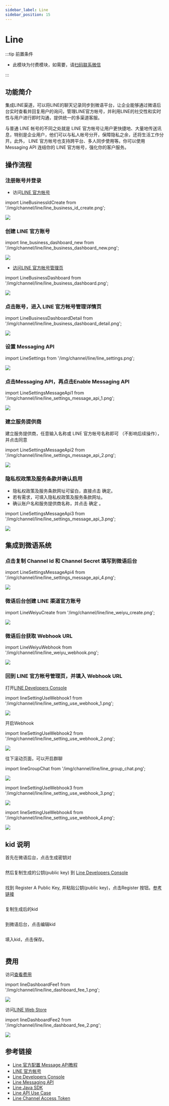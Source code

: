 ```yaml
---
sidebar_label: Line
sidebar_position: 15
---
```


# Line

:::tip 前置条件

- 此模块为付费模块，如需要，请[扫码联系微信](/img/wechat.png)

:::

## 功能简介

集成LINE渠道，可以将LINE的聊天记录同步到微语平台，让企业能够通过微语后台实时查看并回复用户的询问，管理LINE官方帐号，并利用LINE的社交性和实时性与用户进行即时沟通，提供统一的多渠道客服。

与普通 LINE 帐号的不同之处就是 LINE 官方帐号让用户更快捷地、大量地传送讯息，特别是企业用户，他们可以与私人帐号分开，保障隐私之余，还将生活工作分开。此外， LINE 官方帐号也支持跨平台、多人同步使用等。你可以使用 Messaging API 连结你的 LINE 官方帐号，强化你的客户服务。

## 操作流程

### 注册账号并登录

- 访问[LINE 官方帐号](https://manager.LINE.biz/)

import LineBusinessIdCreate from '/img/channel/line/line_business_id_create.png';

<img src={LineBusinessIdCreate} />

### 创建 LINE 官方账号

import line_business_dashboard_new from '/img/channel/line/line_business_dashboard_new.png';

<img src={line_business_dashboard_new} />

- [访问LINE 官方帐号管理页](https://manager.line.biz/account/)

import LineBusinessDashboard from '/img/channel/line/line_business_dashboard.png';

<img src={LineBusinessDashboard} />

### 点击账号，进入 LINE 官方帐号管理详情页

import LineBusinessDashboardDetail from '/img/channel/line/line_business_dashboard_detail.png';

<img src={LineBusinessDashboardDetail} />

### 设置 Messaging API

import LineSettings from '/img/channel/line/line_settings.png';

<img src={LineSettings} />

### 点击Messaging API，再点击Enable Messaging API

import LineSettingsMessageApi1 from '/img/channel/line/line_settings_message_api_1.png';

<img src={LineSettingsMessageApi1} />

### 建立服务提供商

建立服务提供商，任意输入名称或 LINE 官方帐号名称即可 （不影响后续操作），并点击同意

import LineSettingsMessageApi2 from '/img/channel/line/line_settings_message_api_2.png';

<img src={LineSettingsMessageApi2} />

### 隐私权政策及服务条款并确认启用

- 隐私权政策及服务条款网址可留白，直接点击 确定。
- 若有需求，可填入隐私权政策及服务条款网址。
- 确认账户名和服务提供商名称，并点击 确定 。

import LineSettingsMessageApi3 from '/img/channel/line/line_settings_message_api_3.png';

<img src={LineSettingsMessageApi3} />

## 集成到微语系统

### 点击复制 Channel Id 和 Channel Secret 填写到微语后台

import LineSettingsMessageApi4 from '/img/channel/line/line_settings_message_api_4.png';

<img src={LineSettingsMessageApi4} />

### 微语后台创建 LINE 渠道官方账号

import LineWeiyuCreate from '/img/channel/line/line_weiyu_create.png';

<img src={LineWeiyuCreate} />

### 微语后台获取 Webhook URL

import LineWeiyuWebhook from '/img/channel/line/line_weiyu_webhook.png';

<img src={LineWeiyuWebhook} />

### 回到 LINE 官方帐号管理页，并填入 Webhook URL

打开[LINE Developers Console](https://developers.LINE.biz/console/)

import lineSettingUseWebhook1 from '/img/channel/line/line_setting_use_webhook_1.png';

<img src={lineSettingUseWebhook1} />

开启Webhook

import lineSettingUseWebhook2 from '/img/channel/line/line_setting_use_webhook_2.png';

<img src={lineSettingUseWebhook2} />

往下滚动页面，可以开启群聊

import lineGroupChat from '/img/channel/line/line_group_chat.png';

<img src={lineGroupChat} />

import lineSettingUseWebhook3 from '/img/channel/line/line_setting_use_webhook_3.png';

<img src={lineSettingUseWebhook3} />

import lineSettingUseWebhook4 from '/img/channel/line/line_setting_use_webhook_4.png';

<img src={lineSettingUseWebhook4} />

## kid 说明

首先在微语后台，点击生成密钥对

<img />

然后复制生成的公钥(public key) 到 [Line Developers Console](https://developers.line.biz/console)

<img />

找到 Register A Public Key, 并粘贴公钥(public key)，点击Register 按钮。[参考链接](https://developers.line.biz/en/docs/messaging-api/generate-json-web-token/#register-public-key-and-get-kid)

<img />

复制生成后的kid

<img />

到微语后台，点击编辑kid

<img />

填入kid，点击保存。

<img />

## 费用

访问[查看费用](https://manager.line.biz/account)

import lineDashboardFee1 from '/img/channel/line/line_dashboard_fee_1.png';

<img src={lineDashboardFee1} />

访问[LINE Web Store](https://manager.LINE.biz/webstore/)

import lineDashboardFee2 from '/img/channel/line/line_dashboard_fee_2.png';

<img src={lineDashboardFee2} />

## 参考链接

- [Line 官方配置 Message API教程](https://developers.line.biz/en/docs/messaging-api/getting-started/)
- [LINE 官方帐号](https://manager.LINE.biz/)
- [Line Developers Console](https://developers.line.biz/console/)
- [Line Messaging API](https://developers.line.biz/en/docs/messaging-api/overview/)
- [Line Java SDK](https://github.com/line/line-bot-sdk-java)
- [Line API Use Case](https://developers.line.biz/en/docs/messaging-api/overview/#line-api-use-case)
- [Line Channel Access Token](https://developers.line.biz/en/docs/basics/channel-access-token/)
